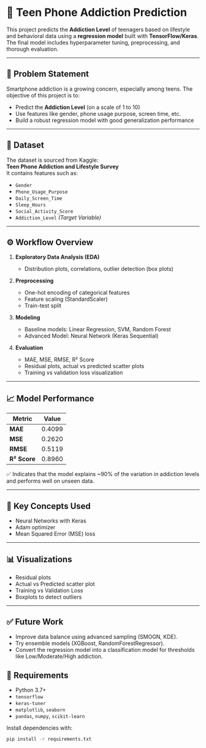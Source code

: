 # 📱 Teen Phone Addiction Prediction

This project predicts the **Addiction Level** of teenagers based on lifestyle and behavioral data using a **regression model** built with **TensorFlow/Keras**. The final model includes hyperparameter tuning, preprocessing, and thorough evaluation.

---

## 📌 Problem Statement

Smartphone addiction is a growing concern, especially among teens. The objective of this project is to:

- Predict the **Addiction Level** (on a scale of 1 to 10)
- Use features like gender, phone usage purpose, screen time, etc.
- Build a robust regression model with good generalization performance

---

## 📂 Dataset

The dataset is sourced from Kaggle:  
**Teen Phone Addiction and Lifestyle Survey**  
It contains features such as:

- `Gender`
- `Phone_Usage_Purpose`
- `Daily_Screen_Time`
- `Sleep_Hours`
- `Social_Activity_Score`
- `Addiction_Level` *(Target Variable)*

---

## ⚙️ Workflow Overview

1. **Exploratory Data Analysis (EDA)**
   - Distribution plots, correlations, outlier detection (box plots)

2. **Preprocessing**
   - One-hot encoding of categorical features
   - Feature scaling (StandardScaler)
   - Train-test split

3. **Modeling**
   - Baseline models: Linear Regression, SVM, Random Forest
   - Advanced Model: Neural Network (Keras Sequential)

4. **Evaluation**
   - MAE, MSE, RMSE, R² Score
   - Residual plots, actual vs predicted scatter plots
   - Training vs validation loss visualization

---

## 📈 Model Performance

| Metric      | Value    |
|-------------|----------|
| **MAE**     | 0.4099   |
| **MSE**     | 0.2620   |
| **RMSE**    | 0.5119   |
| **R² Score**| 0.8960   |

✅ Indicates that the model explains ~90% of the variation in addiction levels and performs well on unseen data.

---

## 🧠 Key Concepts Used

- Neural Networks with Keras
- Adam optimizer
- Mean Squared Error (MSE) loss

---

## 📊 Visualizations

- Residual plots
- Actual vs Predicted scatter plot
- Training vs Validation Loss
- Boxplots to detect outliers

---

## ✅ Future Work

- Improve data balance using advanced sampling (SMOGN, KDE).
- Try ensemble models (XGBoost, RandomForestRegressor).
- Convert the regression model into a classification model for thresholds like Low/Moderate/High addiction.

## 🧪 Requirements

- Python 3.7+
- `tensorflow`
- `keras-tuner`
- `matplotlib`, `seaborn`
- `pandas`, `numpy`, `scikit-learn`

Install dependencies with:

```bash
pip install -r requirements.txt
